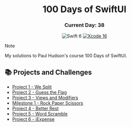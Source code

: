 <div align="center">
<h1>100 Days of SwiftUI</h1>
<h3>Current Day: 38</h3>
  
![Swift 6](https://img.shields.io/badge/Swift-6-orange?style=flat&logo=swift) [![Xcode 16](https://img.shields.io/badge/Xcode-16-007ACC?style=flat&logo=Xcode&logoColor=blue)](https://developer.apple.com/xcode/)
</div>

 > [!NOTE]
 > My solutions to Paul Hudson's course 100 Days of SwiftUI.

## 📚 Projects and Challenges
- [Project 1 - We Split](/WeSplit/)
- [Project 2 - Guess the Flag](/GuessTheFlag/)
- [Project 3 - Views and Modifiers](/ViewsAndModifiers/)
- [Milestone 1 - Rock Paper Scissors](/RockPaperScissors/)
- [Project 4 - Better Rest](/BetterRest/)
- [Project 5 - Word Scramble](/WordScramble/)
- [Project 6 - iExpense](/iExpense/)
